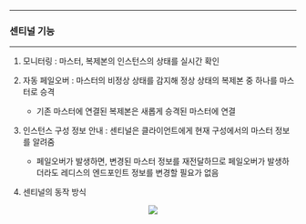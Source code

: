 -----
### 센티널 기능
-----
1. 모니터링 : 마스터, 복제본의 인스턴스의 상태를 실시간 확인
2. 자동 페일오버 : 마스터의 비정상 상태를 감지해 정상 상태의 복제본 중 하나를 마스터로 승격
   - 기존 마스터에 연결된 복제본은 새롭게 승격된 마스터에 연결
3. 인스턴스 구성 정보 안내 : 센티널은 클라이언트에게 현재 구성에서의 마스터 정보를 알려줌
   - 페일오버가 발생하면, 변경된 마스터 정보를 재전달하므로 페일오버가 발생하더라도 레디스의 엔드포인트 정보를 변경할 필요가 없음

4. 센티널의 동작 방식
<div align="center">
<img src="https://github.com/user-attachments/assets/927e836f-0742-49cd-b79a-4db9c507778b">
</div>
